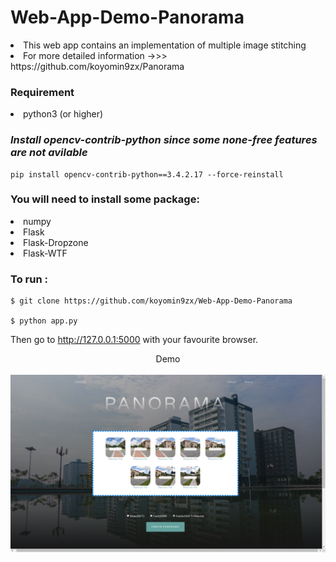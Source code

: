 # Web-App-Demo-Panorama
<li>This web app contains an implementation of multiple image stitching
<li>For more detailed information ->>> https://github.com/koyomin9zx/Panorama

### Requirement
<li>python3 (or higher)

### *Install opencv-contrib-python since some none-free features are not avilable*

    pip install opencv-contrib-python==3.4.2.17 --force-reinstall

### You will need to install some package:
<li>numpy
<li>Flask
<li>Flask-Dropzone
<li>Flask-WTF

### To run :
    $ git clone https://github.com/koyomin9zx/Web-App-Demo-Panorama

    $ python app.py

Then go to http://127.0.0.1:5000 with your favourite browser.

<center>
<caption>Demo</caption><br><br>
<img src="demo.png" ><br>
<br><br>
